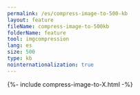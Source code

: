 ```yaml
---
permalink: /es/compress-image-to-500-kb
layout: feature
fileName: compress-image-to-500kb
folderName: feature
tool: imgcompression
lang: es
size: 500
type: kb
nointernationalization: true
---
```

{%- include compress-image-to-X.html -%}
      